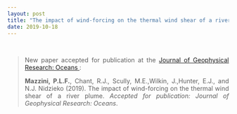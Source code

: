 ```yaml
---
layout: post
title: "The impact of wind-forcing on the thermal wind shear of a river plume (New paper published)"
date: 2019-10-18
---
```


<br>

<div style="text-align:justify" markdown="1">

> <p>New paper accepted for publication at the <a href='https://agupubs.onlinelibrary.wiley.com/journal/21699291'> Journal of Geophysical Research: Oceans </a>:</p>
>
> <p><b>Mazzini, P.L.F.</b>, Chant, R.J., Scully, M.E.,Wilkin, J.,Hunter, E.J., and N.J. Nidzieko (2019). The impact of wind-forcing on the thermal wind shear of a river plume. <i>Accepted for publication:</i> <i>Journal of Geophysical Research: Oceans</i>.</p>

</div>
